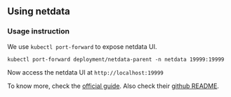 ## Using netdata

### Usage instruction

We use `kubectl port-forward` to expose netdata UI.
```
kubectl port-forward deployment/netdata-parent -n netdata 19999:19999
```
Now access the netdata UI at `http://localhost:19999`

To know more, check the [official guide](https://learn.netdata.cloud/guides/monitor/kubernetes-k8s-netdata). Also check their [github README](https://github.com/netdata/netdata).
